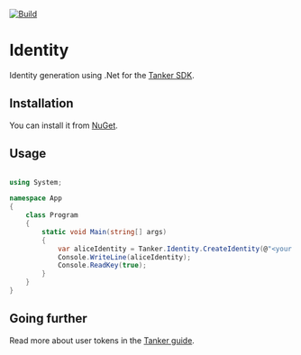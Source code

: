 [![Build](https://img.shields.io/travis/TankerHQ/identity-cs/master.svg)](https://travis-ci.org/TankerHQ/identity-cs)

# Identity

Identity generation using .Net for the [Tanker SDK](https://tanker.io/docs/latest).


## Installation

You can install it from [NuGet](https://www.nuget.org/packages/Tanker.Identity).

## Usage

```csharp

using System;

namespace App
{
    class Program
    {
        static void Main(string[] args)
        {
            var aliceIdentity = Tanker.Identity.CreateIdentity(@"<your trustchainId>", @"<your trustchain private key>", @"<some user Id>");
            Console.WriteLine(aliceIdentity);
            Console.ReadKey(true);
        }
    }
}

```


## Going further

Read more about user tokens in the [Tanker guide](https://tanker.io/docs/latest/guide/server).

